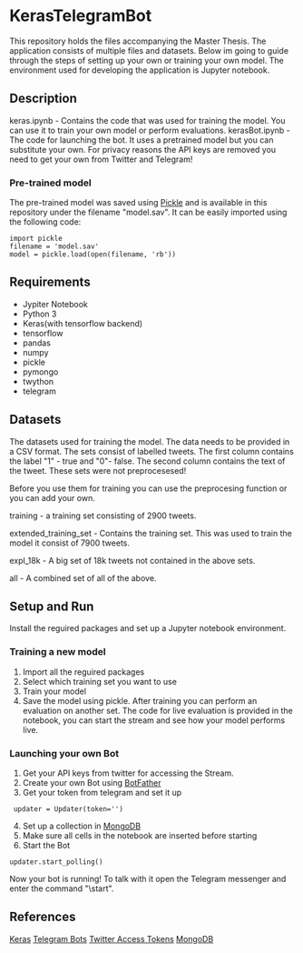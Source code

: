 # KerasTelegramBot
This repository holds the files accompanying the Master Thesis.
The application consists of multiple files and datasets.
Below im going to guide through the steps of setting up your own
or training your own model.
The environment used for developing the application is Jupyter notebook.
## Description
keras.ipynb - Contains the code that was used for training the model. You can use it to train your own model
or perform evaluations.
kerasBot.ipynb - The code for launching the bot. It uses a pretrained model but you can substitute your own. 
For privacy reasons the API keys are removed you need to get your own from Twitter and Telegram! 
### Pre-trained model
The pre-trained model was saved using [Pickle](https://machinelearningmastery.com/save-load-machine-learning-models-python-scikit-learn/) and is available in this repository under the filename "model.sav". It can be easily imported using the following code:
```
import pickle
filename = 'model.sav'
model = pickle.load(open(filename, 'rb'))
```
## Requirements
- Jypiter Notebook
- Python 3
- Keras(with tensorflow backend)
- tensorflow
- pandas
- numpy
- pickle
- pymongo
- twython
- telegram
## Datasets
The datasets used for training the model. The data needs to be provided in a CSV format.
The sets consist of labelled tweets. The first column contains the label "1" - true
and "0"- false. The second column contains the text of the tweet. These sets were 
not preprocesesed!

Before you use them for training you can use the preprocesing function or you can add your own.

training - a training set consisting of 2900 tweets.

extended_training_set - Contains the training set. This was used to train the model it consist of 7900 tweets.

expl_18k - A big set of 18k tweets not contained in the above sets.

all - A combined set of all of the above.
## Setup and Run
Install the reguired packages and set up a Jupyter notebook environment.
### Training a new model
1. Import all the reguired packages
2. Select which training set you want to use
3. Train your model
4. Save the model using pickle.
After training you can perform an evaluation on another set.
The code for live evaluation is provided in the notebook, you
can start the stream and see how your model performs live.
### Launching your own Bot
1. Get your API keys from twitter for accessing the Stream.
2. Create your own Bot using [BotFather](https://core.telegram.org/bots#6-botfather)
3. Get your token from telegram and set it up
```
 updater = Updater(token='')
 ```
4. Set up a collection in [MongoDB](https://docs.mongodb.com/manual/reference/method/db.createCollection/)
5. Make sure all cells in the notebook are inserted before starting
6. Start the Bot
```
updater.start_polling()
```
Now your bot is running!
To talk with it open the Telegram messenger
and enter the command "\start".

## References
[Keras](https://keras.io/)
[Telegram Bots](https://core.telegram.org/bots)
[Twitter Access Tokens](https://developer.twitter.com/en/docs/basics/authentication/guides/access-tokens.html)
[MongoDB](https://www.mongodb.com/)

